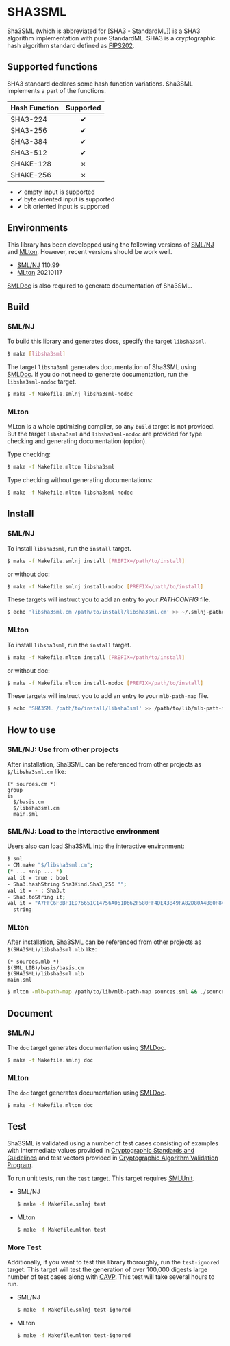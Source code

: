
# SHA3SML

Sha3SML (which is abbreviated for [SHA3 - StandardML]) is a SHA3 algorithm implementation with pure StandardML.
SHA3 is a cryptographic hash algorithm standard defined as [FIPS202].


## Supported functions

SHA3 standard declares some hash function variations.
Sha3SML implements a part of the functions.

|Hash Function|Supported |
|:------------|:--------:|
|SHA3-224     |  ✔       |
|SHA3-256     |  ✔       |
|SHA3-384     |  ✔       |
|SHA3-512     |  ✔       |
|SHAKE-128    |  ✗       |
|SHAKE-256    |  ✗       |

- ✔ empty input is supported
- ✔ byte oriented input is supported
- ✔ bit oriented input is supported


## Environments

This library has been developped using the following versions of [SML/NJ][SML/NJ] and [MLton][MLTON].
However, recent versions should be work well.

- [SML/NJ] 110.99
- [MLton] 20210117

[SMLDoc][SMLDoc] is also required to generate documentation of Sha3SML.


## Build

### SML/NJ

To build this library and generates docs, specify the target `libsha3sml`.

```sh
$ make [libsha3sml]
```

The target `libsha3sml` generates documentation of Sha3SML using [SMLDoc].
If you do not need to generate documentation, run the `libsha3sml-nodoc` target.

```sh
$ make -f Makefile.smlnj libsha3sml-nodoc
```

### MLton

MLton is a whole optimizing compiler, so any `build` target is not provided.
But the target `libsha3sml` and `libsha3sml-nodoc` are provided for type checking and generating documentation (option).


Type checking:

```sh
$ make -f Makefile.mlton libsha3sml
```

Type checking without generating documentations:

```sh
$ make -f Makefile.mlton libsha3sml-nodoc
```


## Install

### SML/NJ

To install `libsha3sml`, run the `install` target.

```sh
$ make -f Makefile.smlnj install [PREFIX=/path/to/install]
```

or without doc:

```sh
$ make -f Makefile.smlnj install-nodoc [PREFIX=/path/to/install]
```

These targets will instruct you to add an entry to your _PATHCONFIG_ file.

```sh
$ echo 'libsha3sml.cm /path/to/install/libsha3sml.cm' >> ~/.smlnj-pathconfig
```

### MLton

To install `libsha3sml`, run the `install` target.

```sh
$ make -f Makefile.mlton install [PREFIX=/path/to/install]
```

or without doc:

```sh
$ make -f Makefile.mlton install-nodoc [PREFIX=/path/to/install]
```

These targets will instruct you to add an entry to your `mlb-path-map` file.

```sh
$ echo 'SHA3SML /path/to/install/libsha3sml' >> /path/to/lib/mlb-path-map
```


## How to use

### SML/NJ: Use from other projects

After installation, Sha3SML can be referenced from other projects as `$/libsha3sml.cm` like:

```
(* sources.cm *)
group
is
  $/basis.cm
  $/libsha3sml.cm
  main.sml
```

### SML/NJ: Load to the interactive environment

Users also can load Sha3SML into the interactive environment:

```sh
$ sml
- CM.make "$/libsha3sml.cm";
(* ... snip ... *)
val it = true : bool
- Sha3.hashString Sha3Kind.Sha3_256 "";
val it = - : Sha3.t
- Sha3.toString it;
val it = "A7FFC6F8BF1ED76651C14756A061D662F580FF4DE43B49FA82D80A4B80F8434A" :
  string
```


### MLton

After installation, Sha3SML can be referenced from other projects as `$(SHA3SML)/libsha3sml.mlb` like:

```
(* sources.mlb *)
$(SML_LIB)/basis/basis.cm
$(SHA3SML)/libsha3sml.mlb
main.sml
```

```sh
$ mlton -mlb-path-map /path/to/lib/mlb-path-map sources.sml && ./sources
```


## Document

### SML/NJ

The `doc` target generates documentation using [SMLDoc].

```sh
$ make -f Makefile.smlnj doc
```

### MLton

The `doc` target generates documentation using [SMLDoc].

```sh
$ make -f Makefile.mlton doc
```


## Test

Sha3SML is validated using a number of test cases consisting of examples with intermediate values provided in [Cryptographic Standards and Guidelines][EXVALS] and test vectors provided in [Cryptographic Algorithm Validation Program][CAVP].

To run unit tests, run the `test` target.
This target requires [SMLUnit].

- SML/NJ

    ```sh
    $ make -f Makefile.smlnj test
    ```

- MLton

    ```sh
    $ make -f Makefile.mlton test
    ```

### More Test

Additionally, if you want to test this library thoroughly, run the `test-ignored` target.
This target will test the generation of over 100,000 digests large number of test cases along with [CAVP].
This test will take several hours to run.

- SML/NJ

    ```sh
    $ make -f Makefile.smlnj test-ignored
    ```

- MLton

    ```sh
    $ make -f Makefile.mlton test-ignored
    ```


[SML/NJ]: https://www.smlnj.org/ "Standard ML of New Jersey"

[MLTON]: https://github.com/mlton/mlton/ "MLton"

[SMLDoc]: https://www.pllab.riec.tohoku.ac.jp/smlsharp//?SMLDoc "SMLDoc"

[SMLUnit]: https://github.com/smlsharp/SMLUnit "SMLUnit"

[FIPS202]: https://doi.org/10.6028/NIST.FIPS.202 "SHA-3 Standard: Permutation-Based Hash and Extendable-Output Functions"

[EXVALS]: https://csrc.nist.gov/projects/cryptographic-standards-and-guidelines/example-values "Cryptographic Standards and Guidelines"

[CAVP]: https://csrc.nist.gov/projects/cryptographic-algorithm-validation-program/secure-hashing "Cryptographic Algorithm Validation Program"

